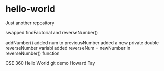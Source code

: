 # hello-world
Just another repository

swapped findFactorial and reverseNumber()


addNumber() added num to previousNumber
added a new private double reverseNumber variabl
added reverseNum = newNumber in reverseNumber() function

CSE 360 Hello World git demo
Howard Tay


